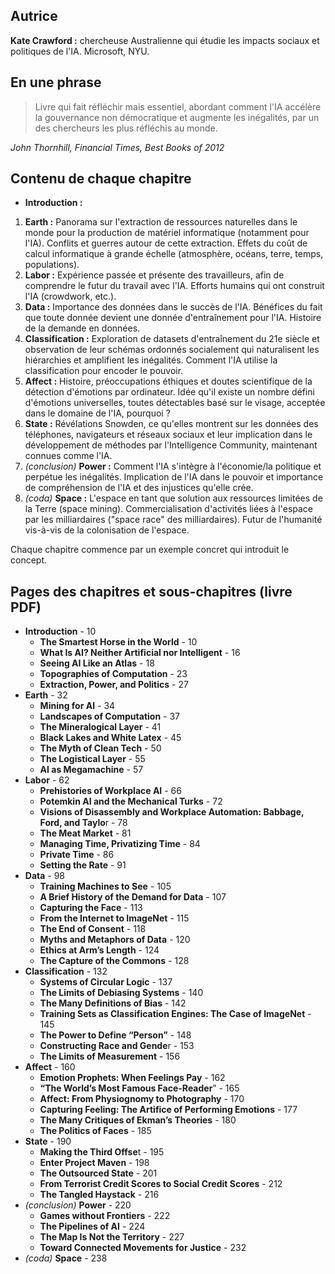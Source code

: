 ## Autrice

**Kate Crawford :** chercheuse Australienne qui étudie les impacts sociaux et politiques de l'IA. Microsoft, NYU. 
## En une phrase

> Livre qui fait réfléchir mais essentiel, abordant comment l'IA accélère la gouvernance non démocratique et augmente les inégalités, par un des chercheurs les plus réfléchis au monde.

*John Thornhill, Financial Times, Best Books of 2012*

## Contenu de chaque chapitre

- **Introduction :** 
1. **Earth :** Panorama sur l'extraction de ressources naturelles dans le monde pour la production de matériel informatique (notamment pour l'IA). Conflits et guerres autour de cette extraction. Effets du coût de calcul informatique à grande échelle (atmosphère, océans, terre, temps, populations).
2. **Labor :** Expérience passée et présente des travailleurs, afin de comprendre le futur du travail avec l'IA. Efforts humains qui ont construit l'IA (crowdwork, etc.).
3. **Data :** Importance des données dans le succès de l'IA. Bénéfices du fait que toute donnée devient une donnée d'entraînement pour l'IA. Histoire de la demande en données.
4. **Classification :** Exploration de datasets d'entraînement du 21e siècle et observation de leur schémas ordonnés socialement qui naturalisent les hiérarchies et amplifient les inégalités. Comment l'IA utilise la classification pour encoder le pouvoir.
5. **Affect :** Histoire, préoccupations éthiques et doutes scientifique de la détection d'émotions par ordinateur. Idée qu'il existe un nombre défini d'émotions universelles, toutes détectables basé sur le visage, acceptée dans le domaine de l'IA, pourquoi ?
6. **State :** Révélations Snowden, ce qu'elles montrent sur les données des téléphones, navigateurs et réseaux sociaux et leur implication dans le développement de méthodes par l'Intelligence Community, maintenant connues comme l'IA.
7. *(conclusion)* **Power :** Comment l'IA s'intègre à l'économie/la politique et perpétue les inégalités. Implication de l'IA dans le pouvoir et importance de compréhension de l'IA et des injustices qu'elle crée.
8. *(coda)* **Space :** L'espace en tant que solution aux ressources limitées de la Terre (space mining). Commercialisation d'activités liées à l'espace par les milliardaires ("space race" des milliardaires). Futur de l'humanité vis-à-vis de la colonisation de l'espace.

Chaque chapitre commence par un exemple concret qui introduit le concept.

## Pages des chapitres et sous-chapitres (livre PDF)

- **Introduction** - 10
	- **The Smartest Horse in the World** - 10
	- **What Is AI? Neither Artificial nor Intelligent** - 16
	- **Seeing AI Like an Atlas** - 18
	- **Topographies of Computation** - 23
	- **Extraction, Power, and Politics** - 27
- **Earth** - 32
	- **Mining for AI** - 34
	- **Landscapes of Computation** - 37
	- **The Mineralogical Layer** - 41
	- **Black Lakes and White Latex** - 45
	- **The Myth of Clean Tech** - 50
	- **The Logistical Layer** - 55
	- **AI as Megamachine** - 57
- **Labor** - 62
	- **Prehistories of Workplace AI** - 66
	- **Potemkin AI and the Mechanical Turks** - 72
	- **Visions of Disassembly and Workplace Automation: Babbage, Ford, and Taylo**r - 78
	- **The Meat Market** - 81
	- **Managing Time, Privatizing Time** - 84
	- **Private Time** - 86
	- **Setting the Rate** - 91
- **Data** - 98
	- **Training Machines to See** - 105
	- **A Brief History of the Demand for Data** - 107
	- **Capturing the Face** - 113
	- **From the Internet to ImageNet** - 115
	- **The End of Consent** - 118
	- **Myths and Metaphors of Data** - 120
	- **Ethics at Arm’s Length** - 124
	- **The Capture of the Commons** - 128
- **Classification** - 132
	- **Systems of Circular Logic** - 137
	- **The Limits of Debiasing Systems** - 140
	- **The Many Definitions of Bias** - 142
	- **Training Sets as Classification Engines: The Case of ImageNet** - 145
	- **The Power to Define “Person”** - 148
	- **Constructing Race and Gende**r - 153
	- **The Limits of Measurement** - 156
- **Affect** - 160
	- **Emotion Prophets: When Feelings Pay** - 162
	- **“The World’s Most Famous Face-Reader**” - 165
	- **Affect: From Physiognomy to Photography** - 170
	- **Capturing Feeling: The Artifice of Performing Emotions** - 177
	- **The Many Critiques of Ekman’s Theories** - 180
	- **The Politics of Faces** - 185
- **State** - 190
	- **Making the Third Offse**t - 195
	- **Enter Project Maven** - 198
	- **The Outsourced State** - 201
	- **From Terrorist Credit Scores to Social Credit Scores** - 212
	- **The Tangled Haystack** - 216
- *(conclusion)* **Power** - 220
	- **Games without Frontiers** - 222
	- **The Pipelines of AI** - 224
	- **The Map Is Not the Territory** - 227
	- **Toward Connected Movements for Justice** - 232
-  *(coda)* **Space** - 238
